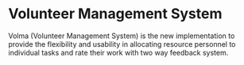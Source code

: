 Volunteer Management System
==========================================
Volma (Volunteer Management System) is the new implementation to provide the flexibility and usability in allocating resource personnel to individual tasks and rate their work with two way feedback system. 
